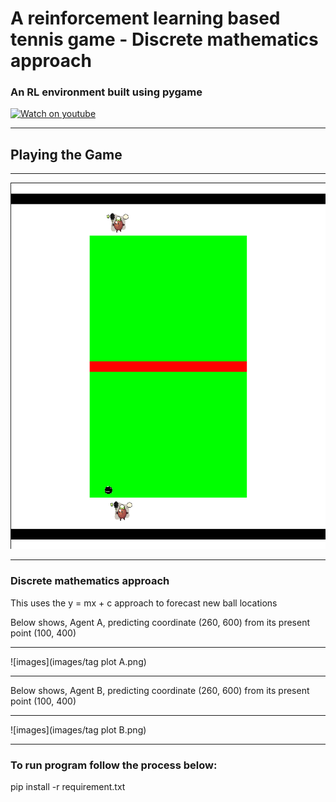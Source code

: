 # A reinforcement learning based tennis game - Discrete mathematics approach

### An RL environment built using pygame


[![Watch on youtube](https://i9.ytimg.com/vi/iUYxZ2tYKHw/mq1.jpg?sqp=CLTj4fwF&rs=AOn4CLBSswX-5oAWqJYUeYc7x2XQFE5OAQ)](https://youtu.be/iUYxZ2tYKHw)

------------------------------------------------------------------------------------------------------------------

## Playing the Game

------------------------------------------------------------------------------------------------------------------

![images](images/game.png)

------------------------------------------------------------------------------------------------------------------

###  Discrete mathematics approach

This uses the y = mx + c approach to forecast new ball locations

Below shows, Agent A, predicting coordinate (260, 600) from its present point (100, 400)

------------------------------------------------------------------------------------------------------------------


![images](images/tag plot A.png)


------------------------------------------------------------------------------------------------------------------


Below shows, Agent B, predicting coordinate (260, 600) from its present point (100, 400)

------------------------------------------------------------------------------------------------------------------


![images](images/tag plot B.png)


------------------------------------------------------------------------------------------------------------------

### To run program follow the process below:

pip install -r requirement.txt
